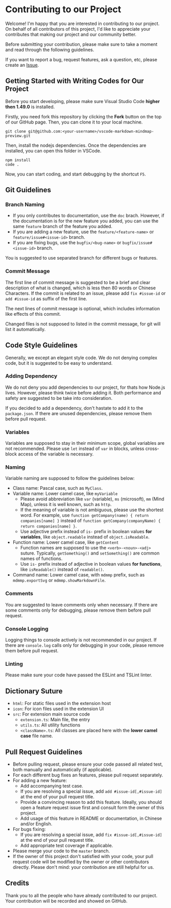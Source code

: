 # Contributing to our Project
Welcome! I'm happy that you are interested in contributing to our project. On behalf of all contributors of this project, I'd like to appreciate your contributes that making our project and our community better.

Before submitting your contribution, please make sure to take a moment and read through the following guidelines.

If you want to report a bug, request features, ask a question, etc, please create an [Issue](https://github.com/baobao1270/vscode-markdown-mindmap-preview/issues/new/choose).

## Getting Started with Writing Codes for Our Project
Before you start developing, please make sure Visual Studio Code **higher then 1.49.0** is installed.

Firstly, you need fork this repository by clicking the **Fork** button on the top of our GitHub page. Then, you can clone it to your local machine.

```
git clone git@github.com:<your-username>/vscode-markdown-mindmap-preview.git
```

Then, install the nodejs dependencies. Once the dependencies are installed, you can open this folder in VSCode.
```
npm install
code .
```

Now, you can start coding, and start debugging by the shortcut `F5`.

## Git Guidelines
### Branch Naming
 - If you only contributes to documentation, use the `doc` brach. However, if the documentation is for the new feature you added, you can use the same `feature` branch of the feature you added.
 - If you are adding a new feature, use the `feature/<feature-name>` or `feature/issue#<issue-id>` branch.
 - If you are fixing bugs, use the `bugfix/<bug-name>` or `bugfix/issue#<issue-id>` branch.

You is suggested to use separated branch for different bugs or features.

### Commit Message
The first line of commit message is suggested to be a brief and clear description of what is changed, which is less then 80 words or Chinese Characters. If the commit is related to an issue, please add `fix #issue-id` or `add #issue-id` as suffix of the first line.

The next lines of commit message is optional, which includes information like effects of this commit.

Changed files is not supposed to listed in the commit message, for git will list it automatically.

## Code Style Guidelines
Generally, we except an elegant style code. We do not denying complex code, but it is suggested to be easy to understand.

### Adding Dependency
We do not deny you add dependencies to our project, for thats how Node.js lives. However, please think twice before adding it. Both performance and safety are suggested to be take into consideration.

If you decided to add a dependency, don't hastate to add it to the `package.json`. If there are unused dependencies, please remove them before pull request.

### Variables
Variables are supposed to stay in their minimum scope, global variables are not recommended. Please use `let` instead of `var` in blocks, unless cross-block access of the variable is necessary.

### Naming
Variable naming are supposed to follow the guidelines below:
 - Class name: Pascal case, such as `MyClass`.
 - Variable name: Lower camel case, like `myVariable`
   - Please avoid abbreviation like `var` (variable), `ms` (microsoft), `mm` (Mind Map), unless it is well known, such as `http`.
   - If the meaning of variable is not ambiguous, please use the shortest word. For example, use `function getCompany(name) { return companies[name] }` instead of `function getCompany(companyName) { return companies[name] }`.
   - Use adjective prefix instead of `is-` prefix in boolean values **for variables**, like `object.readable` instead of `object.isReadable`.
 - Function name: Lower camel case, like `getContent`
   - Function names are supposed to use the `<verb>-<noun>-<adj>` suture. Typically, `getSomething()` and `setSomething()` are common names of functions.
   - Use `is-` prefix instead of adjective in boolean values **for functions**, like `isReadable()` instead of `readable()`.
 - Command name: Lower camel case, with `mdmmp` prefix, such as `mdmmp.exportSvg` or `mdmmp.showMarkdownFile`.

### Comments
You are suggested to leave comments only when necessary. If there are some comments only for debugging, please remove them before pull request.

### Console Logging
Logging things to console actively is not recommended in our project. If there are `console.log` calls only for debugging in your code, please remove them before pull request.

### Linting
Please make sure your code have passed the ESLint and TSLint linter.

## Dictionary Suture
 - `html`: For static files used in the extension host
 - `icon`: For icon files used in the extension UI
 - `src`: For extension main source code
   - `extension.ts`: Main file, the entry
   - `utils.ts`: All utility functions
   - `<className>.ts`: All classes are placed here with the **lower camel case** file name.

## Pull Request Guidelines
 - Before pulling request, please ensure your code passed all related test, both manually and automatically (if applicable).
 - For each different bug fixes an features, please pull request separately.
 - For adding a new feature:
   - Add accompanying test case.
   - If you are resolving a special issue, add `add #issue-id[,#issue-id]` at the end of your pull request title.
   - Provide a convincing reason to add this feature. Ideally, you should open a feature request issue first and consult form the owner of this project.
   - Add usage of this feature in README or documentation, in Chinese and/or English.
 - For bugs fixing:
   - If you are resolving a special issue, add `fix #issue-id[,#issue-id]` at the end of your pull request title.
   - Add appropriate test coverage if applicable.
 - Please merge your code to the `master` branch.
 - If the owner of this project don't satisfied with your code, your pull request code will be modified by the owner or other contributors directly. Please don't mind: your contribution are still helpful for us.

## Credits
Thank you to all the people who have already contributed to our project. Your contribution will be recorded and showed on GitHub.
